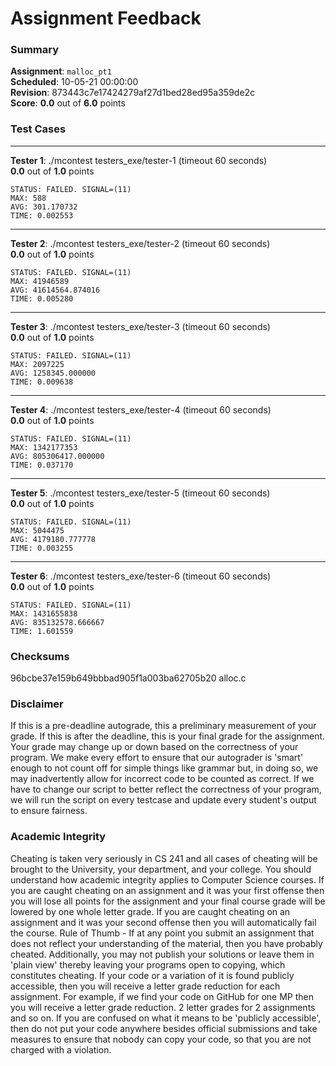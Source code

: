 # Assignment Feedback

### Summary

**Assignment**: `malloc_pt1`  
**Scheduled**: 10-05-21 00:00:00  
**Revision**: 873443c7e17424279af27d1bed28ed95a359de2c  
**Score**: **0.0** out of **6.0** points

### Test Cases
---

**Tester 1**: ./mcontest testers_exe/tester-1 (timeout 60 seconds)  
**0.0** out of **1.0** points
```
STATUS: FAILED. SIGNAL=(11)
MAX: 588
AVG: 301.170732
TIME: 0.002553
```
---

**Tester 2**: ./mcontest testers_exe/tester-2 (timeout 60 seconds)  
**0.0** out of **1.0** points
```
STATUS: FAILED. SIGNAL=(11)
MAX: 41946589
AVG: 41614564.874016
TIME: 0.005280
```
---

**Tester 3**: ./mcontest testers_exe/tester-3 (timeout 60 seconds)  
**0.0** out of **1.0** points
```
STATUS: FAILED. SIGNAL=(11)
MAX: 2097225
AVG: 1258345.000000
TIME: 0.009638
```
---

**Tester 4**: ./mcontest testers_exe/tester-4 (timeout 60 seconds)  
**0.0** out of **1.0** points
```
STATUS: FAILED. SIGNAL=(11)
MAX: 1342177353
AVG: 805306417.000000
TIME: 0.037170
```
---

**Tester 5**: ./mcontest testers_exe/tester-5 (timeout 60 seconds)  
**0.0** out of **1.0** points
```
STATUS: FAILED. SIGNAL=(11)
MAX: 5044475
AVG: 4179180.777778
TIME: 0.003255
```
---

**Tester 6**: ./mcontest testers_exe/tester-6 (timeout 60 seconds)  
**0.0** out of **1.0** points
```
STATUS: FAILED. SIGNAL=(11)
MAX: 1431655838
AVG: 835132578.666667
TIME: 1.601559
```
### Checksums

96bcbe37e159b649bbbad905f1a003ba62705b20 alloc.c


### Disclaimer
If this is a pre-deadline autograde, this a preliminary measurement of your grade.
If this is after the deadline, this is your final grade for the assignment.
Your grade may change up or down based on the correctness of your program.
We make every effort to ensure that our autograder is 'smart' enough to not count off
for simple things like grammar but, in doing so, we may inadvertently allow for
incorrect code to be counted as correct.
If we have to change our script to better reflect the correctness of your program,
we will run the script on every testcase and update every student's output to ensure fairness.



### Academic Integrity
Cheating is taken very seriously in CS 241 and all cases of cheating will be brought to the University, your department, and your college.
You should understand how academic integrity applies to Computer Science courses.
If you are caught cheating on an assignment and it was your first offense then you will lose all points for the assignment and your final course
grade will be lowered by one whole letter grade. If you are caught cheating on an assignment and it was your second offense then you will automatically fail the course.
Rule of Thumb - If at any point you submit an assignment that does not reflect your understanding of the material, then you have probably cheated.
Additionally, you may not publish your solutions or leave them in 'plain view' thereby leaving your programs open to copying, which constitutes cheating.
If your code or a variation of it is found publicly accessible, then you will receive a letter grade reduction for each assignment.
For example, if we find your code on GitHub for one MP then you will receive a letter grade reduction. 2 letter grades for 2 assignments and so on.
If you are confused on what it means to be 'publicly accessible', then do not put your code anywhere besides official submissions and take measures
to ensure that nobody can copy your code, so that you are not charged with a violation.


